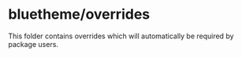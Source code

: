 # bluetheme/overrides

This folder contains overrides which will automatically be required by package users.
